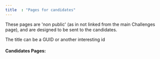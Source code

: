 ```yaml
---
title  : "Pages for candidates"
---
```


These pages are 'non public' (as in not linked from the main Challenges page), and
are designed to be sent to the candidates.

The title can be a GUID or another interesting id

#### Candidates Pages:

